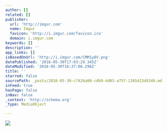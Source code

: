 ```yaml
---
author: []
related: []
publisher:
  url: 'http://imgur.com'
  name: Imgur
  favicon: 'http://i.imgur.com/favicon.ico'
  domain: i.imgur.com
keywords: []
description: ''
app_links: []
isBasedOnUrl: 'http://i.imgur.com/CMM1y8V.png'
datePublished: '2016-05-30T17:03:29.345Z'
dateModified: '2016-05-30T16:37:06.296Z'
title: ''
starred: false
sourcePath: _posts/2016-05-30-c7426a00-cdb9-4d03-a757-1365d13d9349.md
inFeed: true
hasPage: false
inNav: false
_context: 'http://schema.org'
_type: MediaObject

---
```

<article style=""><img src="http://imgur.com/CMM1y8V.png" /></article>